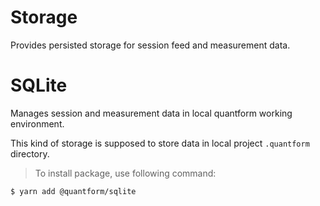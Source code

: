 # <strong class="section-header">Storage</strong>

Provides persisted storage for session feed and measurement data.

# SQLite

Manages session and measurement data in local quantform working environment.

This kind of storage is supposed to store data in local project <code>.quantform</code> directory.

> To install package, use following command:

```console
$ yarn add @quantform/sqlite
```

